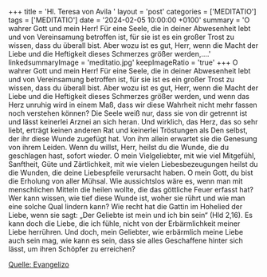 +++
title = 'Hl. Teresa von Avila  '
layout = 'post'
categories = ['MEDITATIO']
tags = ['MEDITATIO']
date = '2024-02-05 10:00:00 +0100'
summary = 'O wahrer Gott und mein Herr! Für eine Seele, die in deiner Abwesenheit lebt und von Vereinsamung betroffen ist, für sie ist es ein großer Trost zu wissen, dass du überall bist. Aber wozu ist es gut, Herr, wenn die Macht der Liebe und die Heftigkeit dieses Schmerzes größer werden,....'
linkedsummaryImage = 'meditatio.jpg'
keepImageRatio = 'true'
+++
O wahrer Gott und mein Herr! Für eine Seele, die in deiner Abwesenheit lebt und von Vereinsamung betroffen ist, für sie ist es ein großer Trost zu wissen, dass du überall bist. Aber wozu ist es gut, Herr, wenn die Macht der Liebe und die Heftigkeit dieses Schmerzes größer werden, und wenn das Herz unruhig wird in einem Maß, dass wir diese Wahrheit nicht mehr fassen noch verstehen können? Die Seele weiß nur, dass sie von dir getrennt ist und lässt keinerlei Arznei an sich heran.<!--more--> Und wirklich, das Herz, das so sehr liebt, erträgt keinen anderen Rat und keinerlei Tröstungen als Den selbst, der ihr diese Wunde zugefügt hat. Von ihm allein erwartet sie die Genesung von ihrem Leiden. Wenn du willst, Herr, heilst du die Wunde, die du geschlagen hast, sofort wieder. O mein Vielgeliebter, mit wie viel Mitgefühl, Sanftheit, Güte und Zärtlichkeit, mit wie vielen Liebesbezeugungen heilst du die Wunden, die deine Liebespfeile verursacht haben. O mein Gott, du bist die Erholung von aller Mühsal. Wie aussichtslos wäre es, wenn man mit menschlichen Mitteln die heilen wollte, die das göttliche Feuer erfasst hat? Wer kann wissen, wie tief diese Wunde ist, woher sie rührt und wie man eine solche Qual lindern kann? Wie recht hat die Gattin im Hohelied der Liebe, wenn sie sagt: „Der Geliebte ist mein und ich bin sein“ (Hld 2,16). Es kann doch die Liebe, die ich fühle, nicht von der Erbärmlichkeit meiner Liebe herrühren. Und doch, mein Geliebter, wie erbärmlich meine Liebe auch sein mag, wie kann es sein, dass sie alles Geschaffene hinter sich lässt, um ihren Schöpfer zu erreichen?



[Quelle: Evangelizo](https://evangeliumtagfuertag.org/DE/gospel)
